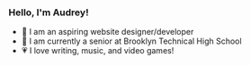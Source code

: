 ### Hello, I'm Audrey!

- 🎨 I am an aspiring website designer/developer
- 📝 I am currently a senior at Brooklyn Technical High School
- 💗 I love writing, music, and video games!
